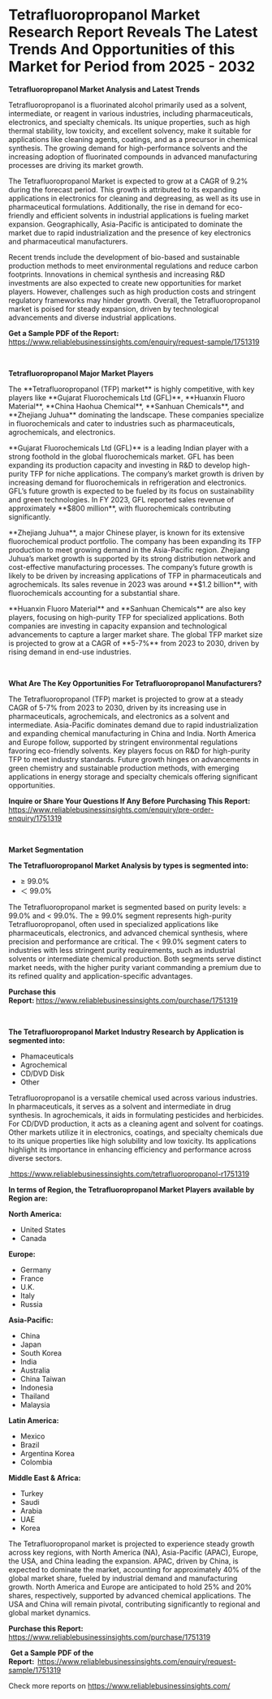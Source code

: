 <p><h1>Tetrafluoropropanol Market Research Report Reveals The Latest Trends And Opportunities of this Market for Period from 2025 - 2032</h1></p><p><strong>Tetrafluoropropanol Market Analysis and Latest Trends</strong></p>
<p><p>Tetrafluoropropanol is a fluorinated alcohol primarily used as a solvent, intermediate, or reagent in various industries, including pharmaceuticals, electronics, and specialty chemicals. Its unique properties, such as high thermal stability, low toxicity, and excellent solvency, make it suitable for applications like cleaning agents, coatings, and as a precursor in chemical synthesis. The growing demand for high-performance solvents and the increasing adoption of fluorinated compounds in advanced manufacturing processes are driving its market growth.</p><p>The Tetrafluoropropanol Market is expected to grow at a CAGR of 9.2% during the forecast period. This growth is attributed to its expanding applications in electronics for cleaning and degreasing, as well as its use in pharmaceutical formulations. Additionally, the rise in demand for eco-friendly and efficient solvents in industrial applications is fueling market expansion. Geographically, Asia-Pacific is anticipated to dominate the market due to rapid industrialization and the presence of key electronics and pharmaceutical manufacturers.</p><p>Recent trends include the development of bio-based and sustainable production methods to meet environmental regulations and reduce carbon footprints. Innovations in chemical synthesis and increasing R&D investments are also expected to create new opportunities for market players. However, challenges such as high production costs and stringent regulatory frameworks may hinder growth. Overall, the Tetrafluoropropanol market is poised for steady expansion, driven by technological advancements and diverse industrial applications.</p></p>
<p><strong>Get a Sample PDF of the Report:&nbsp;</strong> <a href="https://www.reliablebusinessinsights.com/enquiry/request-sample/1751319?utm_campaign=75&utm_medium=2&utm_source=Github&utm_content=ia&utm_term=26012025&utm_id=tetrafluoropropanol">https://www.reliablebusinessinsights.com/enquiry/request-sample/1751319</a></p>
<p>&nbsp;</p>
<p><strong>Tetrafluoropropanol Major Market Players</strong></p>
<p><p>The **Tetrafluoropropanol (TFP) market** is highly competitive, with key players like **Gujarat Fluorochemicals Ltd (GFL)**, **Huanxin Fluoro Material**, **China Haohua Chemical**, **Sanhuan Chemicals**, and **Zhejiang Juhua** dominating the landscape. These companies specialize in fluorochemicals and cater to industries such as pharmaceuticals, agrochemicals, and electronics.</p><p>**Gujarat Fluorochemicals Ltd (GFL)** is a leading Indian player with a strong foothold in the global fluorochemicals market. GFL has been expanding its production capacity and investing in R&D to develop high-purity TFP for niche applications. The company’s market growth is driven by increasing demand for fluorochemicals in refrigeration and electronics. GFL’s future growth is expected to be fueled by its focus on sustainability and green technologies. In FY 2023, GFL reported sales revenue of approximately **$800 million**, with fluorochemicals contributing significantly.</p><p>**Zhejiang Juhua**, a major Chinese player, is known for its extensive fluorochemical product portfolio. The company has been expanding its TFP production to meet growing demand in the Asia-Pacific region. Zhejiang Juhua’s market growth is supported by its strong distribution network and cost-effective manufacturing processes. The company’s future growth is likely to be driven by increasing applications of TFP in pharmaceuticals and agrochemicals. Its sales revenue in 2023 was around **$1.2 billion**, with fluorochemicals accounting for a substantial share.</p><p>**Huanxin Fluoro Material** and **Sanhuan Chemicals** are also key players, focusing on high-purity TFP for specialized applications. Both companies are investing in capacity expansion and technological advancements to capture a larger market share. The global TFP market size is projected to grow at a CAGR of **5-7%** from 2023 to 2030, driven by rising demand in end-use industries.</p></p>
<p>&nbsp;</p>
<p><strong>What Are The Key Opportunities For Tetrafluoropropanol Manufacturers?</strong></p>
<p><p>The Tetrafluoropropanol (TFP) market is projected to grow at a steady CAGR of 5-7% from 2023 to 2030, driven by its increasing use in pharmaceuticals, agrochemicals, and electronics as a solvent and intermediate. Asia-Pacific dominates demand due to rapid industrialization and expanding chemical manufacturing in China and India. North America and Europe follow, supported by stringent environmental regulations favoring eco-friendly solvents. Key players focus on R&D for high-purity TFP to meet industry standards. Future growth hinges on advancements in green chemistry and sustainable production methods, with emerging applications in energy storage and specialty chemicals offering significant opportunities.</p></p>
<p><strong>Inquire or Share Your Questions If Any Before Purchasing This Report:</strong> <a href="https://www.reliablebusinessinsights.com/enquiry/pre-order-enquiry/1751319?utm_campaign=75&utm_medium=2&utm_source=Github&utm_content=ia&utm_term=26012025&utm_id=tetrafluoropropanol">https://www.reliablebusinessinsights.com/enquiry/pre-order-enquiry/1751319</a></p>
<p>&nbsp;</p>
<p><strong>Market Segmentation</strong></p>
<p><strong>The Tetrafluoropropanol Market Analysis by types is segmented into:</strong></p>
<p><ul><li>≥ 99.0%</li><li>＜ 99.0%</li></ul></p>
<p><p>The Tetrafluoropropanol market is segmented based on purity levels: ≥ 99.0% and < 99.0%. The ≥ 99.0% segment represents high-purity Tetrafluoropropanol, often used in specialized applications like pharmaceuticals, electronics, and advanced chemical synthesis, where precision and performance are critical. The < 99.0% segment caters to industries with less stringent purity requirements, such as industrial solvents or intermediate chemical production. Both segments serve distinct market needs, with the higher purity variant commanding a premium due to its refined quality and application-specific advantages.</p></p>
<p><strong>Purchase this Report:&nbsp;</strong><a href="https://www.reliablebusinessinsights.com/purchase/1751319?utm_campaign=75&utm_medium=2&utm_source=Github&utm_content=ia&utm_term=26012025&utm_id=tetrafluoropropanol">https://www.reliablebusinessinsights.com/purchase/1751319</a></p>
<p>&nbsp;</p>
<p><strong>The Tetrafluoropropanol Market Industry Research by Application is segmented into:</strong></p>
<p><ul><li>Phamaceuticals</li><li>Agrochemical</li><li>CD/DVD Disk</li><li>Other</li></ul></p>
<p><p>Tetrafluoropropanol is a versatile chemical used across various industries. In pharmaceuticals, it serves as a solvent and intermediate in drug synthesis. In agrochemicals, it aids in formulating pesticides and herbicides. For CD/DVD production, it acts as a cleaning agent and solvent for coatings. Other markets utilize it in electronics, coatings, and specialty chemicals due to its unique properties like high solubility and low toxicity. Its applications highlight its importance in enhancing efficiency and performance across diverse sectors.</p></p>
<p><a href="https://www.reliablebusinessinsights.com/tetrafluoropropanol-r1751319?utm_campaign=75&utm_medium=2&utm_source=Github&utm_content=ia&utm_term=26012025&utm_id=tetrafluoropropanol">&nbsp;https://www.reliablebusinessinsights.com/tetrafluoropropanol-r1751319</a></p>
<p><strong>In terms of Region, the Tetrafluoropropanol Market Players available by Region are:</strong></p>
<p>
    <p> <strong> North America: </strong>
        <ul>
            <li>United States</li>
            <li>Canada</li>
        </ul>
        </p> 
    <p> <strong> Europe: </strong>
        <ul>
            <li>Germany</li>
            <li>France</li>
            <li>U.K.</li>
            <li>Italy</li>
            <li>Russia</li>
        </ul>
        </p> 
    <p> <strong> Asia-Pacific: </strong>
        <ul>
            <li>China</li>
            <li>Japan</li>
            <li>South Korea</li>
            <li>India</li>
            <li>Australia</li>
            <li>China Taiwan</li>
            <li>Indonesia</li>
            <li>Thailand</li>
            <li>Malaysia</li>
        </ul>
        </p> 
    <p> <strong> Latin America: </strong>
        <ul>
            <li>Mexico</li>
            <li>Brazil</li>
            <li>Argentina Korea</li>
            <li>Colombia</li>
        </ul>
        </p> 
    <p> <strong> Middle East & Africa: </strong>
        <ul>
            <li>Turkey</li>
            <li>Saudi</li>
            <li>Arabia</li>
            <li>UAE</li>
            <li>Korea</li>
        </ul>
    </p>
    </p>
<p><p>The Tetrafluoropropanol market is projected to experience steady growth across key regions, with North America (NA), Asia-Pacific (APAC), Europe, the USA, and China leading the expansion. APAC, driven by China, is expected to dominate the market, accounting for approximately 40% of the global market share, fueled by industrial demand and manufacturing growth. North America and Europe are anticipated to hold 25% and 20% shares, respectively, supported by advanced chemical applications. The USA and China will remain pivotal, contributing significantly to regional and global market dynamics.</p></p>
<p><strong>Purchase this Report: </strong><a href="https://www.reliablebusinessinsights.com/purchase/1751319?utm_campaign=75&utm_medium=2&utm_source=Github&utm_content=ia&utm_term=26012025&utm_id=tetrafluoropropanol">https://www.reliablebusinessinsights.com/purchase/1751319</a></p>
<p>&nbsp;<strong>Get a Sample PDF of the Report:&nbsp;&nbsp;</strong><a href="https://www.reliablebusinessinsights.com/enquiry/request-sample/1751319?utm_campaign=75&utm_medium=2&utm_source=Github&utm_content=ia&utm_term=26012025&utm_id=tetrafluoropropanol">https://www.reliablebusinessinsights.com/enquiry/request-sample/1751319</a></p>
<p><strong></strong></p>
<p>Check more reports on <a href="https://www.reliablebusinessinsights.com/?utm_campaign=75&utm_medium=2&utm_source=Github&utm_content=ia&utm_term=26012025&utm_id=tetrafluoropropanol">https://www.reliablebusinessinsights.com/</a></p>